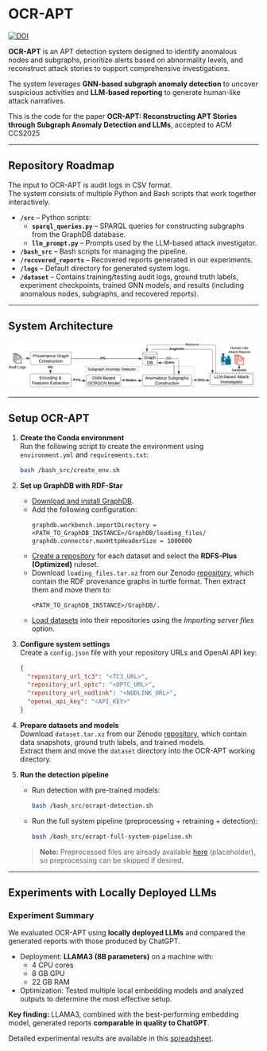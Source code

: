 # OCR-APT

[![DOI](https://zenodo.org/badge/911290242.svg)](https://doi.org/10.5281/zenodo.16969449)

**OCR-APT** is an APT detection system designed to identify anomalous nodes and subgraphs, prioritize alerts based on abnormality levels, and reconstruct attack stories to support comprehensive investigations.  

The system leverages **GNN-based subgraph anomaly detection** to uncover suspicious activities and **LLM-based reporting** to generate human-like attack narratives.  

This is the code for the paper **OCR-APT: Reconstructing APT Stories through Subgraph Anomaly Detection and LLMs**, accepted to ACM CCS2025

---

## Repository Roadmap

The input to OCR-APT is audit logs in CSV format.  
The system consists of multiple Python and Bash scripts that work together interactively.  

- **`/src`** – Python scripts:
  - **`sparql_queries.py`** – SPARQL queries for constructing subgraphs from the GraphDB database.  
  - **`llm_prompt.py`** – Prompts used by the LLM-based attack investigator.  
- **`/bash_src`** – Bash scripts for managing the pipeline.  
- **`/recovered_reports`** – Recovered reports generated in our experiments.  
- **`/logs`** – Default directory for generated system logs.  
- **`/dataset`** – Contains training/testing audit logs, ground truth labels, experiment checkpoints, trained GNN models, and results (including anomalous nodes, subgraphs, and recovered reports).  

---

## System Architecture

![System Architecture](OCR-APT-system.png)

---

## Setup OCR-APT

1. **Create the Conda environment**  
   Run the following script to create the environment using `environment.yml` and `requirements.txt`:  
   ```bash
   bash /bash_src/create_env.sh
   ```

2. **Set up GraphDB with RDF-Star**  
   - [Download and install GraphDB](https://graphdb.ontotext.com/documentation/11.0/graphdb-desktop-installation.html).  
   - Add the following configuration:  
     ```
     graphdb.workbench.importDirectory = <PATH_TO_GraphDB_INSTANCE>/GraphDB/loading_files/
     graphdb.connector.maxHttpHeaderSize = 1000000
     ```
   - [Create a repository](https://graphdb.ontotext.com/documentation/11.0/creating-a-repository.html) for each dataset and select the **RDFS-Plus (Optimized)** ruleset.  
   - Download `loading_files.tar.xz` from our Zenodo [repository](https://doi.org/10.5281/zenodo.16969449), which contain the RDF provenance graphs in turtle format. Then extract them and move them to:  
     ```
     <PATH_TO_GraphDB_INSTANCE>/GraphDB/.
     ```
   - [Load datasets](https://graphdb.ontotext.com/documentation/11.0/loading-data-using-the-workbench.html) into their repositories using the *Importing server files* option.  

3. **Configure system settings**  
   Create a `config.json` file with your repository URLs and OpenAI API key:  
   ```json
   {
     "repository_url_tc3": "<TC3_URL>",
     "repository_url_optc": "<OPTC_URL>",
     "repository_url_nodlink": "<NODLINK_URL>",
     "openai_api_key": "<API_KEY>"
   }
   ```

4. **Prepare datasets and models**  
   Download `dataset.tar.xz` from our Zenodo [repository](https://doi.org/10.5281/zenodo.16969449), which contain data snapshots, ground truth labels, and trained models.  
   Extract them and move the `dataset` directory into the OCR-APT working directory.  

5. **Run the detection pipeline**  
   - Run detection with pre-trained models:  
     ```bash
     bash /bash_src/ocrapt-detection.sh
     ```
   - Run the full system pipeline (preprocessing + retraining + detection):  
     ```bash
     bash /bash_src/ocrapt-full-system-pipeline.sh
     ```
   > **Note:** Preprocessed files are already available [here]() (placeholder), so preprocessing can be skipped if desired.  

---

## Experiments with Locally Deployed LLMs

### Experiment Summary
We evaluated OCR-APT using **locally deployed LLMs** and compared the generated reports with those produced by ChatGPT.  

- Deployment: **LLAMA3 (8B parameters)** on a machine with:
  - 4 CPU cores  
  - 8 GB GPU  
  - 22 GB RAM  
- Optimization: Tested multiple local embedding models and analyzed outputs to determine the most effective setup.  

**Key finding:** LLAMA3, combined with the best-performing embedding model, generated reports **comparable in quality to ChatGPT**.  

Detailed experimental results are available in this [spreadsheet](Experiments_with_locally_deployed_LLMs.xlsx).  

[//]: # (## Citation )

[//]: # (### Bibtex)

[//]: # (```)

[//]: # (@article{aly2025ocr,)

[//]: # (  title={{OCR-APT}: Reconstructing APT Stories through Subgraph Anomaly Detection and LLMs},)

[//]: # (  author={Aly, Ahmed and Mansour, Essam and Youssef, Amr },)

[//]: # (  booktitle={Proceedings of the 2025 ACM SIGSAC Conference on Computer and Communications Security},)

[//]: # (  year={2025})

[//]: # (})

[//]: # (```)
